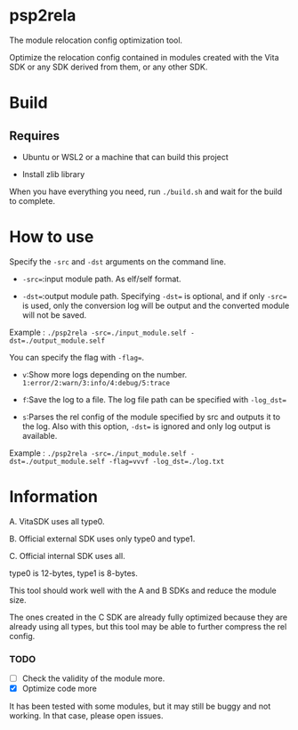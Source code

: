 # psp2rela

The module relocation config optimization tool.

Optimize the relocation config contained in modules created with the Vita SDK or any SDK derived from them, or any other SDK.

# Build

## Requires

- Ubuntu or WSL2 or a machine that can build this project

- Install zlib library

When you have everything you need, run `./build.sh` and wait for the build to complete.

# How to use

Specify the `-src` and `-dst` arguments on the command line.

- `-src=`:input module path. As elf/self format.

- `-dst=`:output module path. Specifying `-dst=` is optional, and if only `-src=` is used, only the conversion log will be output and the converted module will not be saved.

Example : `./psp2rela -src=./input_module.self -dst=./output_module.self`

You can specify the flag with `-flag=`.

- `v`:Show more logs depending on the number. `1:error/2:warn/3:info/4:debug/5:trace`

- `f`:Save the log to a file. The log file path can be specified with `-log_dst=`

- `s`:Parses the rel config of the module specified by src and outputs it to the log. Also with this option, `-dst=` is ignored and only log output is available.

Example : `./psp2rela -src=./input_module.self -dst=./output_module.self -flag=vvvf -log_dst=./log.txt`

# Information

A. VitaSDK uses all type0.

B. Official external SDK uses only type0 and type1.

C. Official internal SDK uses all.

type0 is 12-bytes, type1 is 8-bytes.

This tool should work well with the A and B SDKs and reduce the module size.

The ones created in the C SDK are already fully optimized because they are already using all types, but this tool may be able to further compress the rel config.

### TODO

- [ ] Check the validity of the module more.
- [x] Optimize code more

It has been tested with some modules, but it may still be buggy and not working. In that case, please open issues.
